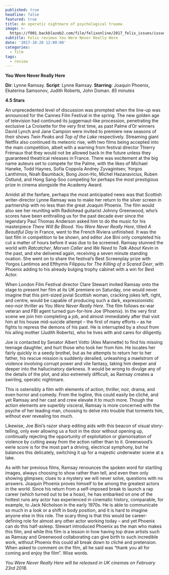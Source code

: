 ```yaml
---
published: true
headline: false
featured: true
title: An operatic nightmare of psychological trauma
image: >-
  https://f001.backblazeb2.com/file/felixonline/2017_felix_issues/issue_1672/1672_film_joaquin.jpg
subtitle: Felix reviews You Were Never Really Here
date: '2017-10-20 12:00:00'
categories:
  - film
tags:
  - review
---
```

**You Were Never Really Here**

**Dir**:  Lynne Ramsay. **Script**:  Lynne Ramsay. **Starring**: Joaquin Phoenix, Ekaterina Samsonov, Judith Roberts, John Doman. _85 minutes_

**4.5 Stars**

An unprecedented level of discussion was prompted when the line-up was announced for the Cannes Film Festival in the spring. The new golden age of television had continued its juggernaut-like procession, penetrating the exclusive La Croisette for the very first time, as past Palme d’Or winners David Lynch and Jane Campion were invited to premiere new seasons of their shows _Twin Peaks_ and _Top of the Lake_ respectively. Streaming giant Netflix also continued its meteoric rise, with two films being accepted into the main competition, albeit with a warning from festival director Thierry Frémaux that they would not be allowed back in the future unless they guaranteed theatrical releases in France. There was excitement at the big name auteurs set to compete for the Palme, with the likes of Michael Haneke, Todd Haynes, Sofia Coppola Andrey Zyvagintsev, Yorgos Lanthimos, Noah Baumback, Bong Joon-Ho, Michel Hazanavicius, Ruben Ostlund, and Hong Sang-Soo competing for perhaps the most prestigious prize in cinema alongside the Academy Award.

Amidst all the fanfare, perhaps the most anticipated news was that Scottish writer-director Lynne Ramsay was to make her return to the silver screen in partnership with no less than the great Joaquin Phoenix. The film would also see her reuniting with Radiohead guitarist Johnny Greenwood, who’s scores have been enthralling us for the past decade ever since the legendary Paul Thomas Anderson asked him to do the music for his masterpiece _There Will Be Blood_. _You Were Never Really Here_, titled _A Beautiful Day_ in France, went to the French Riviera unfinished. It was the last film in competition to be shown, and editor Joe Bini only completed his cut a matter of hours before it was due to be screened. Ramsay stunned the world with _Ratcatcher_, _Morven Caller_ and _We Need to Talk About Kevin_ in the past, and she delivered again, receiving a seven minute standing ovation. She went on to share the festival’s Best Screenplay prize with Yorgos Lantimos and Efthymis Filippou for _The Killing of a Scared Deer_, with Phoenix adding to his already bulging trophy cabinet with a win for Best Actor.

When London Film Festival director Clare Stewart invited Ramsay onto the stage to present her film at its UK premiere on Saturday, one would never imagine that this pint-sized jovial Scottish woman, cracking jokes left, right, and centre, would be capable of producing such a dark, expressionistic neo-noir thriller as _You Were Never Really Here_. The film follows ex-war veteran and FBI agent turned gun-for-hire Joe (Phoenix). In the very first scene we join him completing a job, and almost immediately after that visit him at his house mid-suicide attempt – the first of many efforts – as he fights to repress the demons of his past. He is interrupted by a shout from his ailing mother (Judith Roberts), who he lives with and cares for diligently. 

Joe is contacted by Senator Albert Votto (Alex Mannette) to find his missing teenage daughter, and hurt those who took her from him. He locates her fairly quickly in a seedy brothel, but as he attempts to return her to her father, his rescue mission is suddenly derailed, unleashing a maelstrom of violence involving corrupt power and vile fantasy, taking him deeper and deeper into the hallucinatory darkness. It would be wrong to divulge any of the details of the plot, and also extremely difficult, as Ramsay creates a swirling, operatic nightmare.

This is ostensibly a film with elements of action, thriller, noir, drama, and even horror and comedy. From the logline, this could easily be cliché, and yet Ramsay and her cast and crew elevate it to much more. Though the action elements are superbly visceral, Ramsay is more concerned with the psyche of her leading man, choosing to delve into trouble that torments him, without ever revealing too much. 

Likewise, Joe Bini’s razor sharp editing aids with this beacon of visual story-telling, only ever allowing us a foot in the door without opening up, continually rejecting the opportunity of exploitation or glamorisation of violence by cutting away from the action rather than to it. Greenwood’s eerie score is for the most part a driving, electrical symphony, but he balances this delicately, switching it up for a majestic underwater scene at a lake. 

As with her previous films, Ramsay renounces the spoken word for startling images, always choosing to show rather than tell, and even then only showing glimpses; clues to a mystery we will never solve, questions with no answers. Joaquin Phoenix proves himself to be among the greatest actors in the world. Since his return from a self-imposed break to launch a rap career (which turned out to be a hoax), he has embarked on one of the hottest runs any actor has experienced in cinematic history, comparable, for example, to Jack Nicholson in the early 1970s. He is able to communicate so much in a look or a shift in body position, and it is hard to imagine anyone else in this role. The scary thing is that this would be career-defining role for almost any other actor working today – and yet Phoenix can do this half-asleep. Stewart introduced Phoenix as the man who makes this film, and while this film is a lesson in how having top draw artists such as Ramsay and Greenwood collaborating can give birth to such incredible work, without Phoenix this could all break down to cliché and pretension. When asked to comment on the film, all he said was “thank you all for coming and enjoy the film”. Wise words.

_You Were Never Really Here will be released in UK cinemas on February 23rd 2018._